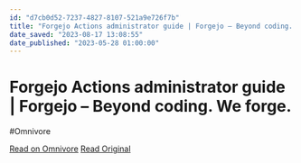```yaml
---
id: "d7cb0d52-7237-4827-8107-521a9e726f7b"
title: "Forgejo Actions administrator guide | Forgejo – Beyond coding. We forge."
date_saved: "2023-08-17 13:08:55"
date_published: "2023-05-28 01:00:00"
---
```


# Forgejo Actions administrator guide | Forgejo – Beyond coding. We forge.
#Omnivore

[Read on Omnivore](https://omnivore.app/me/forgejo-actions-administrator-guide-forgejo-beyond-coding-we-for-18a03661019)
[Read Original](https://forgejo.org/docs/v1.20/admin/actions)

